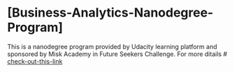 # [Business-Analytics-Nanodegree-Program]
This is a nanodegree program provided by Udacity learning platform and sponsored by Misk Academy in Future Seekers Challenge. For more ditails # [check-out-this-link]((https://www.udacity.com/course/business-analytics-nanodegree--nd098))

